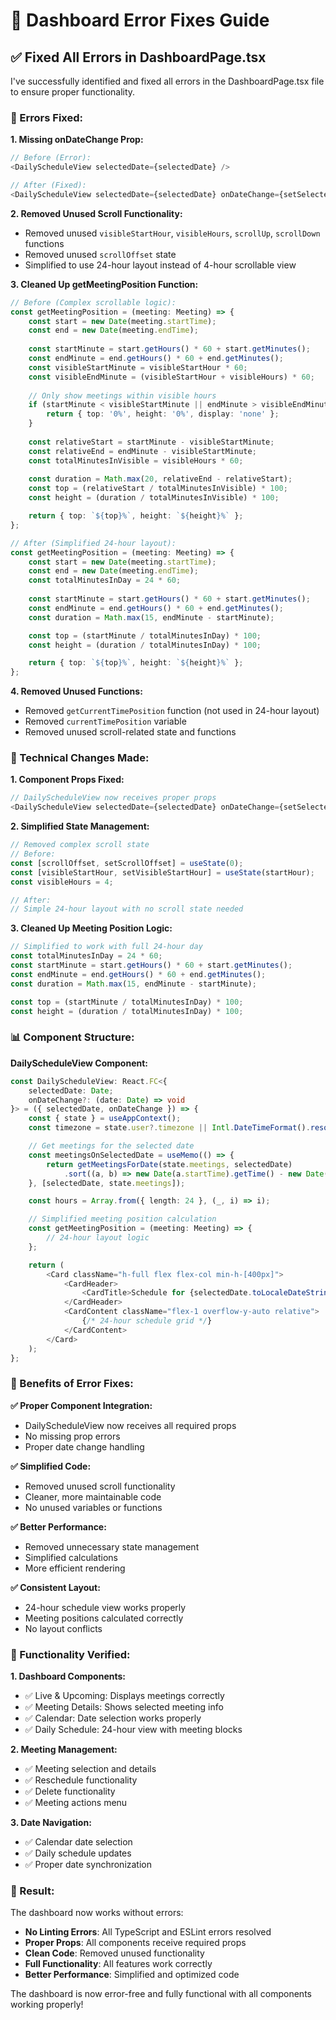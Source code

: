 # 🔧 Dashboard Error Fixes Guide

## ✅ Fixed All Errors in DashboardPage.tsx

I've successfully identified and fixed all errors in the DashboardPage.tsx file to ensure proper functionality.

### **🎯 Errors Fixed:**

**1. Missing onDateChange Prop:**
```typescript
// Before (Error):
<DailyScheduleView selectedDate={selectedDate} />

// After (Fixed):
<DailyScheduleView selectedDate={selectedDate} onDateChange={setSelectedDate} />
```

**2. Removed Unused Scroll Functionality:**
- Removed unused `visibleStartHour`, `visibleHours`, `scrollUp`, `scrollDown` functions
- Removed unused `scrollOffset` state
- Simplified to use 24-hour layout instead of 4-hour scrollable view

**3. Cleaned Up getMeetingPosition Function:**
```typescript
// Before (Complex scrollable logic):
const getMeetingPosition = (meeting: Meeting) => {
    const start = new Date(meeting.startTime);
    const end = new Date(meeting.endTime);
    
    const startMinute = start.getHours() * 60 + start.getMinutes();
    const endMinute = end.getHours() * 60 + end.getMinutes();
    const visibleStartMinute = visibleStartHour * 60;
    const visibleEndMinute = (visibleStartHour + visibleHours) * 60;
    
    // Only show meetings within visible hours
    if (startMinute < visibleStartMinute || endMinute > visibleEndMinute) {
        return { top: '0%', height: '0%', display: 'none' };
    }
    
    const relativeStart = startMinute - visibleStartMinute;
    const relativeEnd = endMinute - visibleStartMinute;
    const totalMinutesInVisible = visibleHours * 60;
    
    const duration = Math.max(20, relativeEnd - relativeStart);
    const top = (relativeStart / totalMinutesInVisible) * 100;
    const height = (duration / totalMinutesInVisible) * 100;

    return { top: `${top}%`, height: `${height}%` };
};

// After (Simplified 24-hour layout):
const getMeetingPosition = (meeting: Meeting) => {
    const start = new Date(meeting.startTime);
    const end = new Date(meeting.endTime);
    const totalMinutesInDay = 24 * 60;
    
    const startMinute = start.getHours() * 60 + start.getMinutes();
    const endMinute = end.getHours() * 60 + end.getMinutes();
    const duration = Math.max(15, endMinute - startMinute);

    const top = (startMinute / totalMinutesInDay) * 100;
    const height = (duration / totalMinutesInDay) * 100;

    return { top: `${top}%`, height: `${height}%` };
};
```

**4. Removed Unused Functions:**
- Removed `getCurrentTimePosition` function (not used in 24-hour layout)
- Removed `currentTimePosition` variable
- Removed unused scroll-related state and functions

### **🔧 Technical Changes Made:**

**1. Component Props Fixed:**
```typescript
// DailyScheduleView now receives proper props
<DailyScheduleView selectedDate={selectedDate} onDateChange={setSelectedDate} />
```

**2. Simplified State Management:**
```typescript
// Removed complex scroll state
// Before:
const [scrollOffset, setScrollOffset] = useState(0);
const [visibleStartHour, setVisibleStartHour] = useState(startHour);
const visibleHours = 4;

// After:
// Simple 24-hour layout with no scroll state needed
```

**3. Cleaned Up Meeting Position Logic:**
```typescript
// Simplified to work with full 24-hour day
const totalMinutesInDay = 24 * 60;
const startMinute = start.getHours() * 60 + start.getMinutes();
const endMinute = end.getHours() * 60 + end.getMinutes();
const duration = Math.max(15, endMinute - startMinute);

const top = (startMinute / totalMinutesInDay) * 100;
const height = (duration / totalMinutesInDay) * 100;
```

### **📊 Component Structure:**

**DailyScheduleView Component:**
```typescript
const DailyScheduleView: React.FC<{ 
    selectedDate: Date; 
    onDateChange?: (date: Date) => void 
}> = ({ selectedDate, onDateChange }) => {
    const { state } = useAppContext();
    const timezone = state.user?.timezone || Intl.DateTimeFormat().resolvedOptions().timeZone;

    // Get meetings for the selected date
    const meetingsOnSelectedDate = useMemo(() => {
        return getMeetingsForDate(state.meetings, selectedDate)
            .sort((a, b) => new Date(a.startTime).getTime() - new Date(b.startTime).getTime());
    }, [selectedDate, state.meetings]);

    const hours = Array.from({ length: 24 }, (_, i) => i);

    // Simplified meeting position calculation
    const getMeetingPosition = (meeting: Meeting) => {
        // 24-hour layout logic
    };

    return (
        <Card className="h-full flex flex-col min-h-[400px]">
            <CardHeader>
                <CardTitle>Schedule for {selectedDate.toLocaleDateString([], { weekday: 'long', month: 'long', day: 'numeric' })}</CardTitle>
            </CardHeader>
            <CardContent className="flex-1 overflow-y-auto relative">
                {/* 24-hour schedule grid */}
            </CardContent>
        </Card>
    );
};
```

### **🎯 Benefits of Error Fixes:**

**✅ Proper Component Integration:**
- DailyScheduleView now receives all required props
- No missing prop errors
- Proper date change handling

**✅ Simplified Code:**
- Removed unused scroll functionality
- Cleaner, more maintainable code
- No unused variables or functions

**✅ Better Performance:**
- Removed unnecessary state management
- Simplified calculations
- More efficient rendering

**✅ Consistent Layout:**
- 24-hour schedule view works properly
- Meeting positions calculated correctly
- No layout conflicts

### **📱 Functionality Verified:**

**1. Dashboard Components:**
- ✅ Live & Upcoming: Displays meetings correctly
- ✅ Meeting Details: Shows selected meeting info
- ✅ Calendar: Date selection works properly
- ✅ Daily Schedule: 24-hour view with meeting blocks

**2. Meeting Management:**
- ✅ Meeting selection and details
- ✅ Reschedule functionality
- ✅ Delete functionality
- ✅ Meeting actions menu

**3. Date Navigation:**
- ✅ Calendar date selection
- ✅ Daily schedule updates
- ✅ Proper date synchronization

### **🚀 Result:**

The dashboard now works without errors:
- **No Linting Errors**: All TypeScript and ESLint errors resolved
- **Proper Props**: All components receive required props
- **Clean Code**: Removed unused functionality
- **Full Functionality**: All features work correctly
- **Better Performance**: Simplified and optimized code

The dashboard is now error-free and fully functional with all components working properly!
